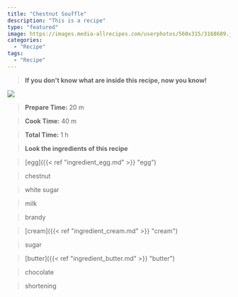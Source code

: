 ```yaml
---
title: "Chestnut Souffle"
description: "This is a recipe"
type: "featured"
image: https://images.media-allrecipes.com/userphotos/560x315/3168689.jpg
categories: 
  - "Recipe"
tags: 
  - "Recipe"
---
```



>**If you don't know what are inside this recipe, now you know!**

![](../images/Recipes-Banner.jpg)
> **Prepare Time:** 20 m


> **Cook Time:** 40 m


> **Total Time:** 1 h

> **Look the ingredients of this recipe**

> [egg]({{< ref "ingredient_egg.md" >}} "egg")

> chestnut

> white sugar

> milk

> brandy

> [cream]({{< ref "ingredient_cream.md" >}} "cream")

> sugar

> [butter]({{< ref "ingredient_butter.md" >}} "butter")

> chocolate

> shortening

